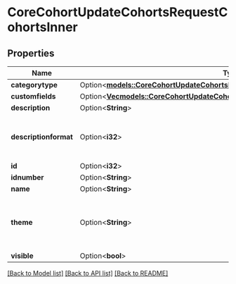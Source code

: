# CoreCohortUpdateCohortsRequestCohortsInner

## Properties

Name | Type | Description | Notes
------------ | ------------- | ------------- | -------------
**categorytype** | Option<[**models::CoreCohortUpdateCohortsRequestCohortsInnerCategorytype**](core_cohort_update_cohorts_request_cohorts_inner_categorytype.md)> |  | [optional]
**customfields** | Option<[**Vec<models::CoreCohortUpdateCohortsRequestCohortsInnerCustomfieldsInner>**](core_cohort_update_cohorts_request_cohorts_inner_customfields_inner.md)> |  | [optional]
**description** | Option<**String**> | cohort description | [optional]
**descriptionformat** | Option<**i32**> | description format (1 = HTML, 0 = MOODLE, 2 = PLAIN, or 4 = MARKDOWN) | [optional][default to 1]
**id** | Option<**i32**> | ID of the cohort | [optional]
**idnumber** | Option<**String**> | cohort idnumber | [optional]
**name** | Option<**String**> | cohort name | [optional]
**theme** | Option<**String**> | the cohort theme. The allowcohortthemes setting must be enabled on Moodle | [optional]
**visible** | Option<**bool**> | cohort visible | [optional]

[[Back to Model list]](../README.md#documentation-for-models) [[Back to API list]](../README.md#documentation-for-api-endpoints) [[Back to README]](../README.md)


